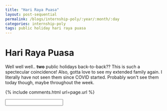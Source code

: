 ```yaml
---
title: "Hari Raya Puasa"
layout: post-sequential
permalink: /blogs/internship-poly/:year/:month/:day
categories: internship-poly
tags: public holiday hari raya puasa 
---
```

# Hari Raya Puasa

Well well well.. **two** public holidays back-to-back?? This is such a spectecular coincidence! Also, gotta love to see my extended family again. I literally have not seen them since COVID started. Probably won't see them today though, maybe throughout the week.

{% include comments.html url=page.url %}

<input id="password-input" type="password" class="text-secret" onkeyup="unlock()" autocomplete="off">

<span class="disable-selection" id="truth" style="display:none;">Today is a great break day. I really spent time with myself, taking some time to stim. Today I was able to identify my invisible hurts that I have had for a long time. <br><br>I figured out that perhaps when I get a headache, it's not because I have not had enough coffee in the morning, but rather, I just get overstimulated.I find that stopping whatever I was primarily and secondarily doing helps, alongside just closing my eyes, and if possible, holding on to something that I have a strong emotional attachment with. If i'm at home, it would be this round cat pillow that I have. If i'm outside it would be listening to a currently favourite song that I have over and over. I don't understand how people could just shuffle through their tracks, perhaps that's just me. <br><br>if there is one thing that I do not enjoy in my room, is how much noise the fan could emit. From the motor, the blades hitting the air, the wind hitting my ears, probably more sources. That's not the stim that is good for me. welp, probably can't do anything about it. <br><br>There is this TV that I found on someone threw away. The inspiration for me to see what's wrong with it is dampened by the fact that I have to organize my desk first &#58;&#124;<br><br>Sometimes having just a nap would help a lot in a day, but afterwards, chances are it could mess up your sleep cycle, so your own mind really tries to dodge the idea. However, it can be quite shiok, ngl. just lots of water afterwards.<br><br>I hope my friends gather again on discord.their company really helps me deviate from the usual stale routine when i'm alone at home. i mean, sure, repetition is nice and all, but not when its not enjoyable! having company before you sleep sure is something amazing.<br><br>today, a regret that I have is not going to challenger &#58;&apos;) sometimes, just having a walk around places to see is a nice experiences, especially places new to you. someday, i should just go to vivo city and just walk around and look there. Why that place came to mind is because that's kinda the closest place from CMPB, in which I visited recently<br><br>i can't help but think that perhaps God is making sure things come to light, like, for real. I'm talking about embracing how God made me to be. It's easy to say something out, sure, but actually following through with it is strenous task.<br><br>perhaps one reason why i'm still sane during work, is because I am alone most of the time in the office, and that I'm allowed to be plugged in to my earpieces. This combination allows me to be efficient in whatever tasks my industry supervisor gives me, because damn, I am so sure that in most other environments I would barely function hahaha. Literally my complaint about that office is that it's very cold.<br><br>my mind seems to be in a mess here, that's why i'm just pushing it all aside to this huge string of text! it doesn't hurt me, or anyone at all. That password lock above this hides this safe space where only you all close friends and family can see, and I love you all 💖 like seriously, if you can see this along with the other secrets that means I trust you very much.</span>

